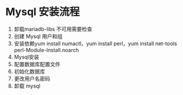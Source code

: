 # Mysql 安装流程
1. 卸载mariadb-libs 不可用需要检查
2. 创建 Mysql 用户和组
3. 安装依赖yum install numactl，yum install perl，yum install net-tools perl-Module-Install.noarch
4. Mysql安装
5. 配置数据库配置文件
6. 初始化数据库
7. 更改用户名密码
8. 卸载 mysql